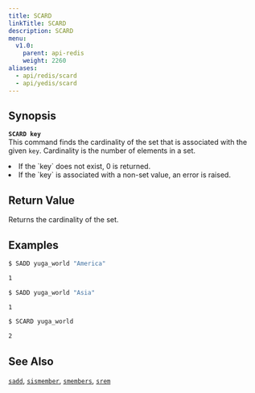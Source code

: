 ```yaml
---
title: SCARD
linkTitle: SCARD
description: SCARD
menu:
  v1.0:
    parent: api-redis
    weight: 2260
aliases:
  - api/redis/scard
  - api/yedis/scard
---
```


## Synopsis
<b>`SCARD key`</b><br>
This command finds the cardinality of the set that is associated with the given `key`. Cardinality is the number of elements in a set.
<li>If the `key` does not exist, 0 is returned.</li>
<li>If the `key` is associated with a non-set value, an error is raised.</li>

## Return Value
Returns the cardinality of the set.

## Examples
```{.sh .copy .separator-dollar}
$ SADD yuga_world "America"
```
```sh
1
```
```{.sh .copy .separator-dollar}
$ SADD yuga_world "Asia"
```
```sh
1
```
```{.sh .copy .separator-dollar}
$ SCARD yuga_world
```
```sh
2
```

## See Also
[`sadd`](../sadd/), [`sismember`](../sismember/), [`smembers`](../smembers/), [`srem`](../srem/)
